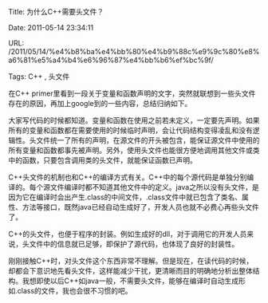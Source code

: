 Title: 为什么C++需要头文件？

Date: 2011-05-14 23:34:11

URL: /2011/05/14/%e4%b8%ba%e4%bb%80%e4%b9%88c%e9%9c%80%e8%a6%81%e5%a4%b4%e6%96%87%e4%bb%b6%ef%bc%9f/

Tags: C++ , 头文件

在C++ primer里看到一段关于变量和函数声明的文字，突然就联想到一些头文件存在的原因，再加上google到的一些内容，总结归纳如下。

大家写代码的时候都知道。变量和函数在使用之前若未定义，一定要先声明。如果所有的变量和函数都在需要使用的时候临时声明，会让代码结构变得凌乱和没有逻辑性。头文件统一了所有的声明，在源文件的开头被包含，能保证源文件中使用的所有变量和函数都事先被声明。另外，使用头文件也能很方便地调用其他文件或类中的函数，只要包含调用类的头文件，就能保证函数已声明。

C++头文件的机制也和C++的编译方式有关。C++中的每个源代码是单独分别编译的。每个源文件编译时都不知道其他文件中的定义。java之所以没有头文件，是因为它在编译时会出产生.class的中间文件，.class文件中就已包含了类名、属性、方法等接口，既然java已经自动生成好了，开发人员也就不必费心再些头文件了。

C++的头文件，也便于程序的封装。例如生成好的dll，对于调用它的开发人员来说，头文件中的信息就已足够，即保护了源代码，也体现了良好的封装性。

刚刚接触C++时，对头文件这个东西非常不理解。但是现在，在读代码的时候，却都会下意识地先看头文件，这样能减少干扰，更清晰而目的明确地分析出整体结构。我想即使以后C++如java一般，不需要头文件，能够在编译时自动生成形如.class的文件，我也会很不习惯的吧。